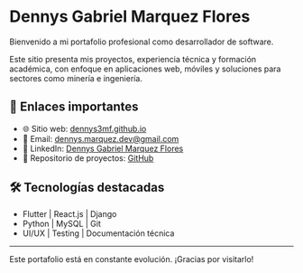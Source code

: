 # Dennys Gabriel Marquez Flores

Bienvenido a mi portafolio profesional como desarrollador de software.

Este sitio presenta mis proyectos, experiencia técnica y formación académica, con enfoque en aplicaciones web, móviles y soluciones para sectores como minería e ingeniería.

## 🔗 Enlaces importantes

- 🌐 Sitio web: [dennys3mf.github.io](https://dennys3mf.github.io/)
- 📧 Email: dennys.marquez.dev@gmail.com
- 💼 LinkedIn: [Dennys Gabriel Marquez Flores](https://www.linkedin.com/in/dennys-marquez/)
- 📁 Repositorio de proyectos: [GitHub](https://github.com/dennys3mf)

## 🛠️ Tecnologías destacadas

- Flutter | React.js | Django  
- Python | MySQL | Git  
- UI/UX | Testing | Documentación técnica

---

Este portafolio está en constante evolución. ¡Gracias por visitarlo!
